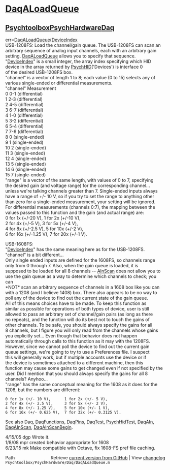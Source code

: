 # [DaqALoadQueue](DaqALoadQueue)
## [Psychtoolbox](Psychtoolbox)[PsychHardware](PsychHardware)[Daq](Daq)

err=[DaqALoadQueue](DaqALoadQueue)[(DeviceIndex]((DeviceIndex),channel,range)  
USB-1208FS: Load the channel/gain queue. The USB-1208FS can scan an  
arbitrary sequence of analog input channels, each with an arbitrary gain  
setting. [DaqALoadQueue](DaqALoadQueue) allows you to specify that sequence.   
"[DeviceIndex](DeviceIndex)" is a small integer, the array index specifying which HID  
    device in the array returned by [PsychHID](PsychHID)('Devices') is interface 0  
    of the desired USB-1208FS box.  
"channel" is a vector of length 1 to 8; each value (0 to 15) selects any of  
    various single-ended or differential measurements.  
 "channel"    Measurement  
     0        0-1 (differential)  
     1        2-3 (differential)  
     2        4-5 (differential)  
     3        6-7 (differential)  
     4        1-0 (differential)  
     5        3-2 (differential)  
     6        5-4 (differential)  
     7        7-6 (differential)  
     8          0 (single-ended)  
     9          1 (single-ended)  
    10          2 (single-ended)  
    11          3 (single-ended)  
    12          4 (single-ended)  
    13          5 (single-ended)  
    14          6 (single-ended)  
    15          7 (single-ended)  
"range" is a vector of the same length, with values of 0 to 7, specifying  
    the desired gain (and voltage range) for the corresponding channel...  
    unless we're talking channels greater than 7.  Single-ended inputs always  
    have a range of +/- 10 V, so if you try to set the range to anything other  
    than zero for a single-ended measurement, your setting will be ignored.  
    For differential measurements (channels 0:7), the mapping between the  
    values passed to this function and the gain (and actual range) are:  
    0 for 1x (+/-20 V),    1 for 2x (+/-10 V),  
    2 for 4x (+/-5 V),     3 for 5x (+/-4 V),  
    4 for 8x (+/-2.5 V),   5 for 10x (+/-2 V),  
    6 for 16x (+/-1.25 V), 7 for 20x (+/-1 V).  
  
USB-1608FS:   
"[DeviceIndex](DeviceIndex)" has the same meaning here as for the USB-1208FS.  
"channel" is a bit different...  
Only single ended inputs are defined for the 1608FS, so channels range   
only from 0 through 7.  Also, when the gain queue is loaded, it is   
supposed to be loaded for all 8 channels -- [AInScan](AInScan) does not allow you to  
use the gain queue as a way to determine which channels to check; you can  
\*NOT\* scan an arbitrary sequence of channels in a 1608 box like you can  
with a 1208 (and I believe 1408) box.  There also appears to be no way to  
poll any of the device to find out the current state of the gain queue.    
All of this means choices have to be made.  To keep this function as   
similar as possible for operations of both types of device, user is still  
allowed to pass an arbitrary set of channel/gain pairs (as long as there   
no repeats), and the function will do its best not to touch the gains of   
other channels.  To be safe, you should always specify the gains for all   
8 channels, but I figure you will only read from the channels whose gains  
you explicitly set...  Even though that behavior does not happen   
automatically through calls to this function as it may with the 1208FS.  
However, since we cannot poll the device to find out the current gain  
queue settings, we're going to try to use a Preferences file.  I suspect  
this will generally work, but if multiple accounts use the device or if  
the device is sometimes attached to a different machine, then this  
function may cause some gains to get changed even if not specified by the  
user.  Did I mention that you should always specify the gains for all 8  
channels?  Anyhoo...  
"range" has the same conceptual meaning for the 1608 as it does for the   
1208, but the numbers are different:  
  
    0 for 1x (+/- 10 V),      1 for 2x (+/- 5 V),  
    2 for 4x (+/- 2.5 V),     3 for 5x (+/- 2 V),  
    4 for 8x (+/- 1.25 V),    5 for 10x (+/- 1 V),  
    6 for 16x (+/- 0.625 V),  7 for 32x (+/- 0.3125 V).  
  
See also Daq, [DaqFunctions](DaqFunctions), [DaqPins](DaqPins), [DaqTest](DaqTest), [PsychHidTest](PsychHidTest), [DaqAIn](DaqAIn),   
[DaqAInScan](DaqAInScan), [DaqAInScanBegin](DaqAInScanBegin).  
  
4/15/05 dgp Wrote it.  
1/8/08  mpr created behavior appropriate for 1608  
6/23/15 mk  Make compatible with Octave, fix 1608-FS pref file caching.  




<div class="code_header" style="text-align:right;">
  <span style="float:left;">Path&nbsp;&nbsp;</span> <span class="counter">Retrieve <a href=
  "https://raw.github.com/Psychtoolbox-3/Psychtoolbox-3/beta/Psychtoolbox/PsychHardware/Daq/DaqALoadQueue.m">current version from GitHub</a> | View <a href=
  "https://github.com/Psychtoolbox-3/Psychtoolbox-3/commits/beta/Psychtoolbox/PsychHardware/Daq/DaqALoadQueue.m">changelog</a></span>
</div>
<div class="code">
  <code>Psychtoolbox/PsychHardware/Daq/DaqALoadQueue.m</code>
</div>

